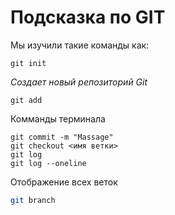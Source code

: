 # Подсказка по GIT
Мы изучили такие команды как:
```
git init 
```
*Cоздает новый репозиторий Git*
```
git add
```

Комманды терминала

```
git commit -m "Massage"
git checkout <имя ветки>
git log
git log --oneline
```

Отображение всех веток
```sh
git branch
```